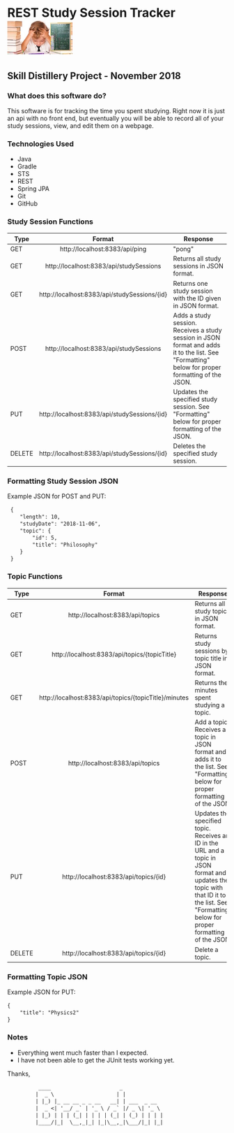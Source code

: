 # REST Study Session Tracker  &nbsp;&nbsp;&nbsp;&nbsp;&nbsp;&nbsp; ![homework](homework_small.jpg) #

## Skill Distillery Project - November 2018 ##

### What does this software do? ###

This software is for tracking the time you spent studying. Right now it is just an api with no front end, but eventually you will be able to record all of your study sessions, view, and edit them on a webpage.


### Technologies Used ###

* Java
* Gradle
* STS
* REST
* Spring JPA
* Git
* GitHub


### Study Session Functions ###


| Type        | Format          | Response  |
| ------------- |:-------------:| -----|
| GET      | http://localhost:8383/api/ping | "pong" |
| GET      | http://localhost:8383/api/studySessions | Returns all study sessions in JSON format. |
| GET      | http://localhost:8383/api/studySessions/{id} | Returns one study session with the ID given in JSON format.  |
| POST      | http://localhost:8383/api/studySessions | Adds a study session. Receives a study session in JSON format and adds it to the list. See "Formatting" below for proper formatting of the JSON. |
| PUT      | http://localhost:8383/api/studySessions/{id} | Updates the specified study session. See "Formatting" below for proper formatting of the JSON. |
| DELETE      | http://localhost:8383/api/studySessions/{id} | Deletes the specified study session. |

### Formatting Study Session JSON ###

Example JSON for POST and PUT:

```
 {
    "length": 10,
    "studyDate": "2018-11-06",
    "topic": {
        "id": 5,
        "title": "Philosophy"
    }
 }
 ```


### Topic Functions ###


| Type     |                            Format                     | Response                                 |
| -------- |:-----------------------------------------------------:| -----------------------------------------|
| GET      | http://localhost:8383/api/topics                      | Returns all study topics in JSON format. |
| GET      | http://localhost:8383/api/topics/{topicTitle}         | Returns study sessions by topic title in JSON format.   |
| GET      | http://localhost:8383/api/topics/{topicTitle}/minutes | Returns the minutes spent studying a topic.   |
| POST     | http://localhost:8383/api/topics                      | Add a topic. Receives a topic in JSON format and adds it to the list. See "Formatting" below for proper formatting of the JSON.                            |
| PUT      | http://localhost:8383/api/topics/{id}                 | Updates the specified topic. Receives an ID in the URL and a topic in JSON format and updates the topic with that ID it to the list. See "Formatting" below for proper formatting of the JSON.                          |
| DELETE   | http://localhost:8383/api/topics/{id}                 | Delete a topic.                          |

### Formatting Topic JSON ###

Example JSON for PUT:

```
{
    "title": "Physics2"
}
  ```

 ### Notes ###

 * Everything went much faster than I expected.
 * I have not been able to get the JUnit tests working yet.









 Thanks,





              ____                      _             
             |  _ \                    | |            
             | |_) |_ __ __ _ _ __   __| | ___  _ __  
             |  _ <| '__/ _` | '_ \ / _` |/ _ \| '_ \
             | |_) | | | (_| | | | | (_| | (_) | | | |
             |____/|_|  \__,_|_| |_|\__,_|\___/|_| |_|
